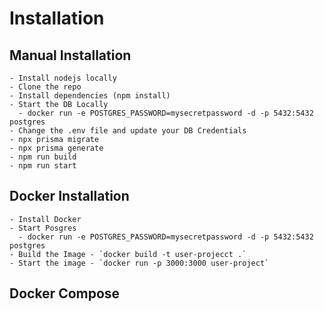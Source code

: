 # Installation

## Manual Installation  

    - Install nodejs locally
    - Clone the repo
    - Install dependencies (npm install)
    - Start the DB Locally
      - docker run -e POSTGRES_PASSWORD=mysecretpassword -d -p 5432:5432 postgres
    - Change the .env file and update your DB Credentials
    - npx prisma migrate
    - npx prisma generate
    - npm run build
    - npm run start

## Docker Installation

    - Install Docker
    - Start Posgres
      - docker run -e POSTGRES_PASSWORD=mysecretpassword -d -p 5432:5432 postgres
    - Build the Image - `docker build -t user-projecct .`
    - Start the image - `docker run -p 3000:3000 user-project`
  
## Docker Compose
